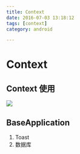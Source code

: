 ```yaml
---
title: Context 
date: 2016-07-03 13:18:12
tags: [context]
category: android

---
```


# Context 


## Context 使用

![](http://i.stack.imgur.com/1o5MI.png)

## BaseApplication
1. Toast
2. 数据库
